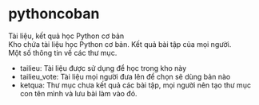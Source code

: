 # pythoncoban
Tài liệu, kết quả học Python cơ bản<br/>
Kho chứa tài liệu học Python cơ bản. Kết quả bài tập của mọi
người.<br/>
Một số thông tin về các thư mục.<br/>
- tailieu: Tài liệu được sử dụng để học trong kho này<br/>
- tailieu_vote: Tài liệu mọi người đưa lên để chọn sẽ dùng bản
  nào<br/>
- ketqua: Thư mục chưa kết quả các bài tập, mọi người nên tạo thư mục
  con tên mình và lưu bài làm vào đó.<br/>
